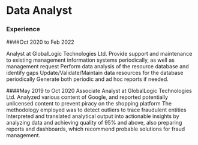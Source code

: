 # Data Analyst

### Experience

####Oct 2020 to Feb 2022

Analyst at GlobalLogic Technologies Ltd.
Provide support and maintenance to existing management information systems periodically, as well as management request
Perform data analysis of the resource database and identify gaps
Update/Validate/Maintain data resources for the database periodically
Generate both periodic and ad hoc reports if needed.

####May 2019 to Oct 2020
Associate Analyst at GlobalLogic Technologies Ltd.
Analyzed various content of Google, and reported potentially unlicensed content to prevent piracy on the shopping platform
The methodology employed was to detect outliers to trace fraudulent entities
Interpreted and translated analytical output into actionable insights by analyzing data and achieving quality of 95% and above, also preparing reports and dashboards, which recommend probable solutions for fraud management.


